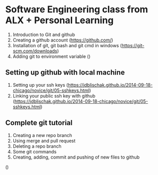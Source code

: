 # Software Engineering class from ALX + Personal Learning

1. Introduction to Git and github
2. Creating a github account
   (https://github.com/)
3. Installation of git, git bash and git cmd in windows
   (https://git-scm.com/downloads)
4. Adding git to environment variable
   ()

## Setting up github with local machine

1. Setting up your ssh keys
   (https://jdblischak.github.io/2014-09-18-chicago/novice/git/05-sshkeys.html)
2. Linking your public ssh key with github
   (https://jdblischak.github.io/2014-09-18-chicago/novice/git/05-sshkeys.html)

## Complete git tutorial

1. Creating a new repo branch
2. Using merge and pull request
3. Deleting a repo branch
4. Some git commands
5. Creating, adding, commit and pushing of new files to github

()
